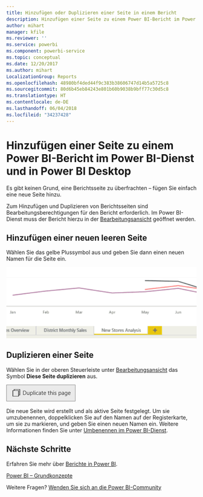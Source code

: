 ```yaml
---
title: Hinzufügen oder Duplizieren einer Seite in einem Bericht
description: Hinzufügen einer Seite zu einem Power BI-Bericht im Power BI-Dienst und in Power BI Desktop
author: mihart
manager: kfile
ms.reviewer: ''
ms.service: powerbi
ms.component: powerbi-service
ms.topic: conceptual
ms.date: 12/20/2017
ms.author: mihart
LocalizationGroup: Reports
ms.openlocfilehash: 48980bf4ded44f9c383b38606747d14b5a5725c8
ms.sourcegitcommit: 80d6b45eb84243e801b60b9038b9bff77c30d5c8
ms.translationtype: HT
ms.contentlocale: de-DE
ms.lasthandoff: 06/04/2018
ms.locfileid: "34237428"
---
```

# <a name="add-a-page-to-a-power-bi-report-in-power-bi-service-and-power-bi-desktop"></a>Hinzufügen einer Seite zu einem Power BI-Bericht im Power BI-Dienst und in Power BI Desktop
Es gibt keinen Grund, eine Berichtsseite zu überfrachten – fügen Sie einfach eine neue Seite hinzu. 

Zum Hinzufügen und Duplizieren von Berichtsseiten sind Bearbeitungsberechtigungen für den Bericht erforderlich. Im Power BI-Dienst muss der Bericht hierzu in der [Bearbeitungsansicht](service-reading-view-and-editing-view.md) geöffnet werden. 

## <a name="add-a-new-blank-page"></a>Hinzufügen einer neuen leeren Seite
Wählen Sie das gelbe Plussymbol aus und geben Sie dann einen neuen Namen für die Seite ein.  

![](media/power-bi-report-add-page/reorderpages2.gif)

## <a name="duplicate-a-page"></a>Duplizieren einer Seite
Wählen Sie in der oberen Steuerleiste unter [Bearbeitungsansicht](service-interact-with-a-report-in-editing-view.md) das Symbol **Diese Seite duplizieren** aus.

![](media/power-bi-report-add-page/pbi_duplicate.png)

Die neue Seite wird erstellt und als aktive Seite festgelegt. Um sie umzubenennen, doppelklicken Sie auf den Namen auf der Registerkarte, um sie zu markieren, und geben Sie einen neuen Namen ein.  Weitere Informationen finden Sie unter [Umbenennen im Power BI-Dienst](service-rename.md).

## <a name="next-steps"></a>Nächste Schritte
Erfahren Sie mehr über [Berichte in Power BI](service-reports.md).

[Power BI – Grundkonzepte](service-basic-concepts.md)

Weitere Fragen? [Wenden Sie sich an die Power BI-Community](http://community.powerbi.com/)

